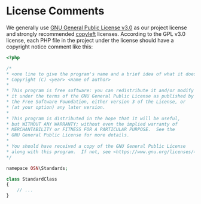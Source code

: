 # License Comments

We generally use [GNU General Public License v3.0](https://www.gnu.org/licenses/gpl-3.0.en.html) as our project license and strongly recommended [copyleft](https://www.gnu.org/licenses/copyleft.en.html) licenses.
According to the GPL v3.0 license, each PHP file in the project under the license should have a copyright notice comment like this:

```php
<?php

/*
* <one line to give the program's name and a brief idea of what it does. e. g. "The application class which handles the services.">
* Copyright (C) <year> <name of author>
* 
* This program is free software: you can redistribute it and/or modify
* it under the terms of the GNU General Public License as published by
* the Free Software Foundation, either version 3 of the License, or
* (at your option) any later version.
* 
* This program is distributed in the hope that it will be useful,
* but WITHOUT ANY WARRANTY; without even the implied warranty of
* MERCHANTABILITY or FITNESS FOR A PARTICULAR PURPOSE.  See the
* GNU General Public License for more details.
* 
* You should have received a copy of the GNU General Public License
* along with this program.  If not, see <https://www.gnu.org/licenses/>.
*/

namepace OSN\Standards;

class StandardClass
{
    // ...
}
```